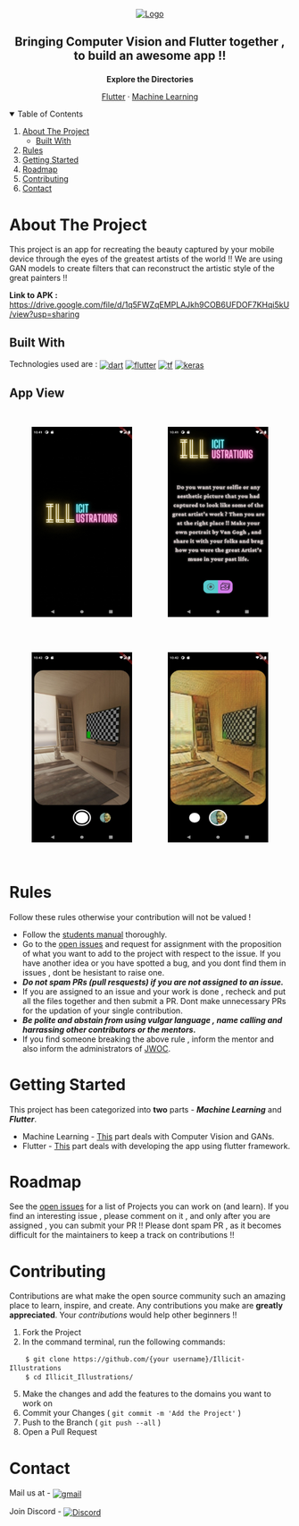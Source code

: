 <p align="center">
  <a href="https://github.com/BlueBlaze6335/Illicit-Illustrations">
    <img src="https://github.com/BlueBlaze6335/Illicit-Illustrations/blob/main/assets/output-onlinegiftools.gif" alt="Logo" width="300" height="200">
  </a>
</p>
<h2>
  <p align="center">
    Bringing Computer Vision and Flutter together , to build an awesome app !!
    <br /></h2>
    </p>
    <p align="center">
    <strong>Explore the Directories</strong>
  <p align="center">
    <a href="https://github.com/BlueBlaze6335/Illicit-Illustrations/blob/main/flutter_files/README.md">Flutter</a>
    ·
    <a href="https://github.com/BlueBlaze6335/Illicit-Illustrations/blob/main/machine%20learning/README.md">Machine Learning</a>
    
  </p>
</p>

<!-- TABLE OF CONTENTS -->
<details open="open">
  <summary>Table of Contents</summary>
  <ol>
    <li>
      <a href="#about-the-project">About The Project</a>
      <ul>
        <li><a href="#built-with">Built With</a></li>
      </ul>
    </li>
    <li>
      <a href="#rules">Rules</a>
    </li>
    <li>
      <a href="#getting-started">Getting Started</a>
    </li>
    <li><a href="#roadmap">Roadmap</a></li>
    <li><a href="#contributing">Contributing</a></li>
    <!--<li><a href="#license">License</a></li>-->
    <li><a href="#contact">Contact</a></li>
  </ol>
</details>

<!-- ABOUT THE PROJECT -->

# About The Project

This project is an app for recreating the beauty captured by your mobile device through the eyes of the greatest artists of the world !! We are using GAN models to create filters that can reconstruct the artistic style of the great painters !! 

**Link to APK :** https://drive.google.com/file/d/1q5FWZqEMPLAJkh9COB6UFDOF7KHqi5kU/view?usp=sharing  

## Built With

Technologies used are :
[<img src='https://cdn.jsdelivr.net/npm/simple-icons@3.0.1/icons/dart.svg' alt='dart' height='40' align=center>](https://dart.dev/)  [<img src='https://cdn.jsdelivr.net/npm/simple-icons@3.0.1/icons/flutter.svg' alt='flutter' height='40' align=center>](https://flutter.dev/)  [<img src='https://cdn.jsdelivr.net/npm/simple-icons@3.0.1/icons/tensorflow.svg' alt='tf' height='40' align=center>](https://www.tensorflow.org/lite/api_docs)  [<img src='https://cdn.jsdelivr.net/npm/simple-icons@3.0.1/icons/keras.svg' alt='keras' height='40' align=center>](https://keras.io/guides/)

## App View

<p align="center">
    <img src="https://github.com/BlueBlaze6335/Illicit-Illustrations/blob/main/assets/splash_screen.jpg" alt="Original" width="180" height="340" style="padding:30px;">
    <img src="https://github.com/BlueBlaze6335/Illicit-Illustrations/blob/main/assets/home_screen.jpg" alt="Output"  width="180" height="340" style="padding:30px;">
    <img src="https://github.com/BlueBlaze6335/Illicit-Illustrations/blob/main/assets/no_filter.jpg" alt="Original" width="180" height="340" style="padding:30px;">
    <img src="https://github.com/BlueBlaze6335/Illicit-Illustrations/blob/main/assets/filter.jpg" alt="Output" width="180" height="340" style="padding:30px;">
</p>

# Rules

Follow these rules otherwise your contribution will not be valued !
- Follow the [students manual](https://jwoc.tech/docs/student-manual) thoroughly.
- Go to the [open issues](https://github.com/BlueBlaze6335/Illicit-Illustrations/issues) and request for assignment with the proposition of what you want to add to the project with respect to the issue. If you have another idea or you have spotted a bug, and you dont find them in issues , dont be hesistant to raise one.
-  ***Do not spam PRs (pull resquests) if you are not assigned to an issue.***
- If you are assigned to an issue and your work is done , recheck and put all the files together and then submit a PR. Dont make unnecessary PRs for the updation of your single contribution.
-  ***Be polite and abstain from using vulgar language , name calling and harrassing other contributors or the mentors.***
- If you find someone breaking the above rule , inform the mentor and also inform the administrators of [JWOC](mailto:admin@jwoc.tech).

# Getting Started

This project has been categorized into **two** parts - ***Machine Learning*** and ***Flutter***.
- Machine Learning - [This](https://github.com/BlueBlaze6335/Illicit-Illustrations/tree/main/machine%20learning) part deals with Computer Vision and GANs.
- Flutter - [This](https://github.com/BlueBlaze6335/Illicit-Illustrations/tree/main/flutter_files) part deals with developing the app using flutter framework.

# Roadmap

See the [open issues](https://github.com/BlueBlaze6335/Illicit-Illustrations/issues) for a list of Projects you can work on (and learn). If you find an interesting issue , please comment on it , and only after you are assigned , you can submit your PR !! Please dont spam PR , as it becomes difficult for the maintainers to keep a track on contributions !!

<!-- CONTRIBUTING -->

# Contributing

Contributions are what make the open source community such an amazing place to learn, inspire, and create. Any contributions you make are **greatly appreciated**. Your *contributions* would help other beginners !! 

1. Fork the Project
2.  In the command terminal, run the following commands:
```
    $ git clone https://github.com/{your username}/Illicit-Illustrations
    $ cd Illicit_Illustrations/
``` 
5. Make the changes and add the features to the domains you want to work on   
5. Commit your Changes ( `git commit -m 'Add the Project'` )
6. Push to the Branch ( `git push --all` )
7. Open a Pull Request

<!-- LICENSE

# License

Distributed under the MIT License. See `LICENSE` for more information.
 -->
<!-- CONTACT -->

# Contact

<!--Join Us at  - [GDSC JGEC](https://gdsc.community.dev/jalpaiguri-government-engineering-college-jalpaiguri/) -->

Mail us at    -  [<img src='https://cdn.jsdelivr.net/npm/simple-icons@3.0.1/icons/gmail.svg' alt='gmail' height='40' align=center>](mailto:pb2306@ece.jgec.ac.in)
<p> </p>

Join Discord  -  [<img src='https://cdn.jsdelivr.net/npm/simple-icons@3.0.1/icons/discord.svg' alt='Discord' height='40' align=center>](https://discord.gg/4ehzAQvHRg)
<p> </p>
